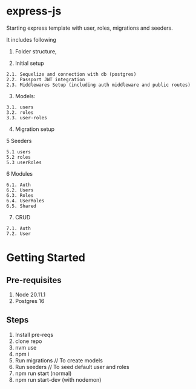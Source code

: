 # express-js
Starting express template with user, roles, migrations and seeders.

It includes following

  1. Folder structure, 

  2. Initial setup
     
    2.1. Sequelize and connection with db (postgres)
    2.2. Passport JWT integration 
    2.3. Middlewares Setup (including auth middleware and public routes) 
  
  3. Models: 
   
    3.1. users
    3.2. roles
    3.3. user-roles
  
  4. Migration setup
     
  5 Seeders
  
    5.1 users
    5.2 roles
    5.3 userRoles
    
  6 Modules
  
    6.1. Auth
    6.2. Users
    6.3. Roles
    6.4. UserRoles
    6.5. Shared

  7. CRUD

    7.1. Auth 
    7.2. User

# Getting Started
## Pre-requisites
1. Node 20.11.1
2. Postgres 16

## Steps
1. Install pre-reqs
2. clone repo
3. nvm use
4. npm i 
5. Run migrations // To create models 
6. Run seeders // To seed default user and roles
7. npm run start (normal)
8. npm run start-dev (with nodemon)
